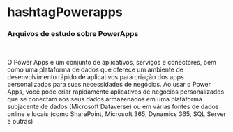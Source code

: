 # hashtagPowerapps

<h3>Arquivos de estudo sobre PowerApps</h3>
<br>

<p>O Power Apps é um conjunto de aplicativos, serviços e conectores, bem como uma plataforma de dados que oferece um ambiente de desenvolvimento rápido de aplicativos para criação dos apps personalizados para suas necessidades de negócios. Ao usar o Power Apps, você pode criar rapidamente aplicativos de negócios personalizados que se conectam aos seus dados armazenados em uma plataforma subjacente de dados (Microsoft Dataverse) ou em várias fontes de dados online e locais (como SharePoint, Microsoft 365, Dynamics 365, SQL Server e outras)</p>